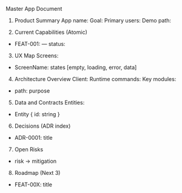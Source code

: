 Master App Document

1. Product Summary
App name:
Goal:
Primary users:
Demo path:

2. Current Capabilities (Atomic)
- FEAT-001:  — status:

3. UX Map
Screens:
- ScreenName: states [empty, loading, error, data]

4. Architecture Overview
Client:
Runtime commands:
Key modules:
- path: purpose

5. Data and Contracts
Entities:
- Entity { id: string }

6. Decisions (ADR index)
- ADR-0001: title

7. Open Risks
- risk -> mitigation

8. Roadmap (Next 3)
- FEAT-00X: title

